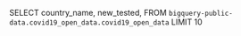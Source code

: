 SELECT country_name,
new_tested,
FROM `bigquery-public-data.covid19_open_data.covid19_open_data` LIMIT 10
